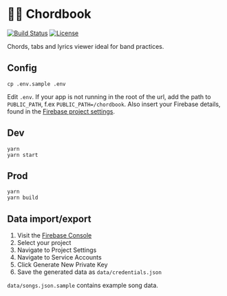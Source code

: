 # 🎵📒 Chordbook

[![Build Status][build-status-badge]][build-status]
[![License][license-badge]](license)

Chords, tabs and lyrics viewer ideal for band practices.

## Config

    cp .env.sample .env

Edit `.env`. If your app is not running in the root of the url, add the path to `PUBLIC_PATH`, f.ex `PUBLIC_PATH=/chordbook`. Also insert your Firebase details, found in the [Firebase project settings](https://console.firebase.google.com/).

## Dev

    yarn
    yarn start

## Prod

    yarn
    yarn build

## Data import/export

1. Visit the [Firebase Console](https://console.firebase.google.com/)
2. Select your project
3. Navigate to Project Settings
4. Navigate to Service Accounts
5. Click Generate New Private Key
6. Save the generated data as `data/credentials.json`

`data/songs.json.sample` contains example song data.

[build-status]: https://travis-ci.com/jtiala/chordbook
[build-status-badge]: https://travis-ci.com/jtiala/chordbook.svg?branch=master
[license]: https://github.com/jtiala/chordbook/blob/master/LICENSE
[license-badge]: https://img.shields.io/badge/license-MIT-blue.svg
